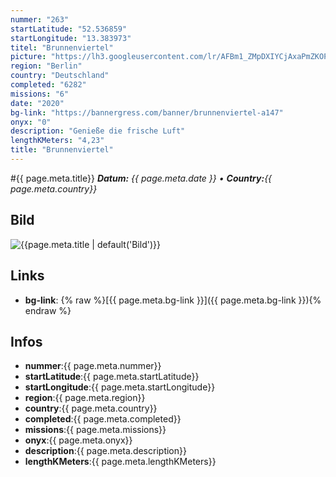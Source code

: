 ```yaml
---
nummer: "263"
startLatitude: "52.536859"
startLongitude: "13.383973"
titel: "Brunnenviertel"
picture: "https://lh3.googleusercontent.com/lr/AFBm1_ZMpDXIYCjAxaPmZKOPLwSVY0zgCCd0_OeYfow-xHyKQCldE8z_i3sfHOLSFhu0Q-QKG3GZzLvfd8o6Vuy5f1E9eSa1H3xqKCG12EJsFC4cY83igajFlbTb3HyUQxt3z1JOYJInTgLxrPWCMEUdP8t2fwjQ5NqqXAfHlJHwvW_L8iQn6zBtMqXRBY3s-GE6KoSdMcvpBjMPTMRAV_ffTcyKkVnREnQGNQ5ralOEoxiiQGLhJtcky9nTZL1tLAPaQAVUjFN8stMshL8K8nsB7CVeozeuD78S6zeTRgTuSziIvBz2BV3GhaPlZHaWuFXBmHOpFH44FqvtciFogsLH3ku2roMSpQIwBa8XHrkEGeBDdO0LZ5ODMmbPw9Dq97VZ6lJ-bOJXnHD8t-jBqoDNq-LajgCZTR9LSEEuW48cWwH8F6al6ke7-g27yQdCsg4O_qpZjlJAGNbJ7Sry101vOgbeuqHPMmW0PpXpWHlpXrXvp6YqEZOJZ8EQ9Jpg3uwiEMrgS96BPrXrXsVBng87D3_tPXOKF-unY7xewsIlq75qQXcR6qyusbYNX6XBP-hE9AWDxUs8_zriEQ5xgti3kOo4Er7EpucnURNI2KH_xgCMxRayHAOJSdm7szG-Xm8VfQoDRLT55sU1FgGzRLZ0GbpS9Iip1vWTKFvLOoKP8JBn-H3-XjxF-H-3mMg95yG8AH9HdECpR8kPGO6K16MIJgurCQMkB6agXB3BHcIvKTyjyKj-gLOFZeohzc2w1PJ7JjM2lJB-XV01ndNkQ3iiS352ssJ8HROCXt6BtVm104wfmUNBCgtnR_jK_Dp1S4UBaNo16AmHXZQCS9UYoyO7XKabhGaUlyE"
region: "Berlin"
country: "Deutschland"
completed: "6282"
missions: "6"
date: "2020"
bg-link: "https://bannergress.com/banner/brunnenviertel-a147"
onyx: "0"
description: "Genieße die frische Luft"
lengthKMeters: "4,23"
title: "Brunnenviertel"
---
```


#{{ page.meta.title}}
_**Datum:** {{ page.meta.date }} • **Country:**{{ page.meta.country}}_

## Bild
![{{page.meta.title | default('Bild')}}]({{page.meta.picture}})

## Links
- **bg-link**: {% raw %}[{{ page.meta.bg-link }}]({{ page.meta.bg-link }}){% endraw %}

## Infos
- **nummer**:{{ page.meta.nummer}}
- **startLatitude**:{{ page.meta.startLatitude}}
- **startLongitude**:{{ page.meta.startLongitude}}
- **region**:{{ page.meta.region}}
- **country**:{{ page.meta.country}}
- **completed**:{{ page.meta.completed}}
- **missions**:{{ page.meta.missions}}
- **onyx**:{{ page.meta.onyx}}
- **description**:{{ page.meta.description}}
- **lengthKMeters**:{{ page.meta.lengthKMeters}}

